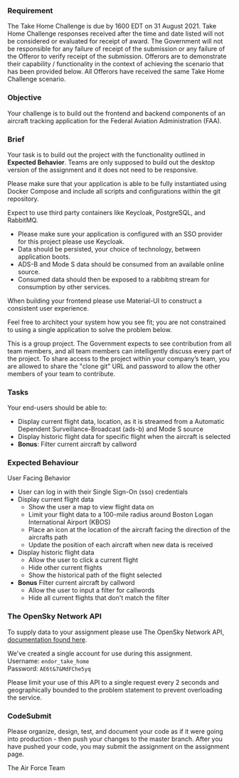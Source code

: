 ### Requirement

The Take Home Challenge is due by 1600 EDT on 31 August 2021. Take Home Challenge responses received after the time and date listed will not be considered or evaluated for receipt of award. The Government will not be responsible for any failure of receipt of the submission or any failure of the Offeror to verify receipt of the submission. Offerors are to demonstrate their capability / functionality in the context of achieving the scenario that has been provided below. All Offerors have received the same Take Home Challenge scenario.

### Objective

Your challenge is to build out the frontend and backend components of an aircraft tracking application for the Federal Aviation Administration (FAA).

### Brief

Your task is to build out the project with the functionality outlined in **Expected Behavior**. Teams are only supposed to build out the desktop version of the assignment and it does not need to be responsive.

Please make sure that your application is able to be fully instantiated using Docker Compose and include all scripts and configurations within the git repository.

Expect to use third party containers like Keycloak, PostgreSQL, and RabbitMQ.
- Please make sure your application is configured with an SSO provider for this project please use Keycloak.
- Data should be persisted, your choice of technology, between application boots.
- ADS-B and Mode S data should be consumed from an available online source.
- Consumed data should then be exposed to a rabbitmq stream for consumption by other services.

When building your frontend please use Material-UI to construct a consistent user experience.

Feel free to architect your system how you see fit; you are not constrained to using a single application to solve the problem below.

This is a group project. The Government expects to see contribution from all team members, and all team members can intelligently discuss every part of the project. To share access to the project within your company’s team, you are allowed to share the "clone git" URL and password to allow the other members of your team to contribute.

### Tasks

Your end-users should be able to:
- Display current flight data, location, as it is streamed from a Automatic Dependent Surveillance-Broadcast (ads-b) and Mode S source
- Display historic flight data for specific flight when the aircraft is selected
- **Bonus**: Filter current aircraft by callword

### Expected Behaviour

User Facing Behavior
- User can log in with their Single Sign-On (sso) credentials
- Display current flight data
  - Show the user a map to view flight data on
  - Limit your flight data to a 100-mile radius around Boston Logan International Airport (KBOS)
  - Place an icon at the location of the aircraft facing the direction of the aircrafts path
  - Update the position of each aircraft when new data is received
- Display historic flight data
  - Allow the user to click a current flight
  - Hide other current flights
  - Show the historical path of the flight selected
- **Bonus** Filter current aircraft by callword
  - Allow the user to input a filter for callwords
  - Hide all current flights that don't match the filter

### The OpenSky Network API

To supply data to your assignment please use The OpenSky Network API, [documentation found here](https://opensky-network.org/apidoc).

We've created a single account for use during this assignment.  
Username: `endor_take_home`  
Password: `AE6t&7&MdFChe5yq`

Please limit your use of this API to a single request every 2 seconds and geographically bounded to the problem statement to prevent overloading the service.

### CodeSubmit

Please organize, design, test, and document your code as if it were going into production - then push your changes to the master branch. After you have pushed your code, you may submit the assignment on the assignment page.

The Air Force Team